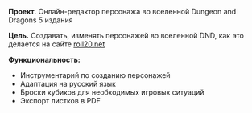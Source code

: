 **Проект**. Онлайн-редактор персонажа во вселенной Dungeon and Dragons 5 издания

**Цель.** Создавать, изменять персонажей во вселенной DND, как это делается на сайте [roll20.net](https://roll20.net)

**Функциональность:**
* Инструментарий по созданию персонажей
* Адаптация на русский язык
* Броски кубиков для необходимых игровых ситуаций
* Экспорт листков в PDF
